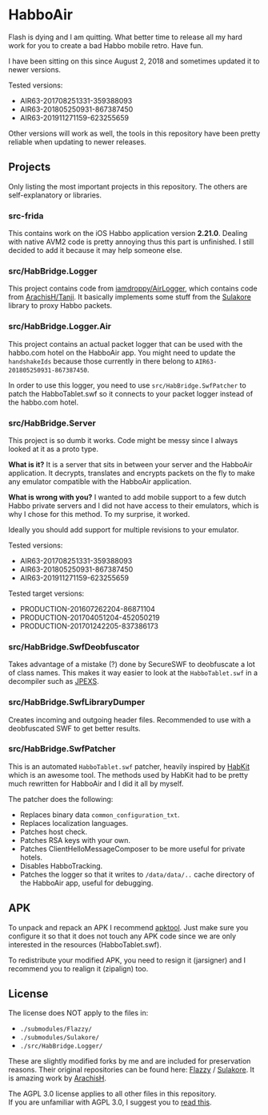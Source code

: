 # HabboAir

Flash is dying and I am quitting. What better time to release all my hard work for you to create a bad Habbo mobile retro. Have fun.

I have been sitting on this since August 2, 2018 and sometimes updated it to newer versions.

Tested versions:
- AIR63-201708251331-359388093
- AIR63-201805250931-867387450
- AIR63-201911271159-623255659

Other versions will work as well, the tools in this repository have been pretty reliable when updating to newer releases.

## Projects

Only listing the most important projects in this repository. The others are self-explanatory or libraries.

### src-frida

This contains work on the iOS Habbo application version **2.21.0**. Dealing with native AVM2 code is pretty annoying thus this part is unfinished. I still decided to add it because it may help someone else.

### src/HabBridge.Logger

This project contains code from [iamdroppy/AirLogger](https://github.com/iamdroppy/AirLogger), which contains code from [ArachisH/Tanji](https://github.com/ArachisH/Tanji). It basically implements some stuff from the [Sulakore](https://github.com/ArachisH/Sulakore) library to proxy Habbo packets.

### src/HabBridge.Logger.Air

This project contains an actual packet logger that can be used with the habbo.com hotel on the HabboAir app. You might need to update the `handshakeIds` because those currently in there belong to `AIR63-201805250931-867387450`.

In order to use this logger, you need to use `src/HabBridge.SwfPatcher` to patch the HabboTablet.swf so it connects to your packet logger instead of the habbo.com hotel.

### src/HabBridge.Server

This project is so dumb it works. Code might be messy since I always looked at it as a proto type.

**What is it?** It is a server that sits in between your server and the HabboAir application. It decrypts, translates and encrypts packets on the fly to make any emulator compatible with the HabboAir application.

**What is wrong with you?** I wanted to add mobile support to a few dutch Habbo private servers and I did not have access to their emulators, which is why I chose for this method. To my surprise, it worked.

Ideally you should add support for multiple revisions to your emulator.

Tested versions:
- AIR63-201708251331-359388093
- AIR63-201805250931-867387450
- AIR63-201911271159-623255659

Tested target versions:
- PRODUCTION-201607262204-86871104
- PRODUCTION-201704051204-452050219
- PRODUCTION-201701242205-837386173

### src/HabBridge.SwfDeobfuscator

Takes advantage of a mistake (?) done by SecureSWF to deobfuscate a lot of class names. This makes it way easier to look at the `HabboTablet.swf` in a decompiler such as [JPEXS](https://github.com/jindrapetrik/jpexs-decompiler).

### src/HabBridge.SwfLibraryDumper

Creates incoming and outgoing header files. Recommended to use with a deobfuscated SWF to get better results.

### src/HabBridge.SwfPatcher

This is an automated `HabboTablet.swf` patcher, heavily inspired by [HabKit](https://github.com/ArachisH/HabKit) which is an awesome tool. The methods used by HabKit had to be pretty much rewritten for HabboAir and I did it all by myself.

The patcher does the following:
- Replaces binary data `common_configuration_txt`.
- Replaces localization languages.
- Patches host check.
- Patches RSA keys with your own.
- Patches ClientHelloMessageComposer to be more useful for private hotels.
- Disables HabboTracking.
- Patches the logger so that it writes to `/data/data/..` cache directory of the HabboAir app, useful for debugging.

## APK

To unpack and repack an APK I recommend [apktool](https://ibotpeaches.github.io/Apktool/). Just make sure you configure it so that it does not touch any APK code since we are only interested in the resources (HabboTablet.swf). 

To redistribute your modified APK, you need to resign it (jarsigner) and I recommend you to realign it (zipalign) too.

## License

The license does NOT apply to the files in:
- `./submodules/Flazzy/`
- `./submodules/Sulakore/`
- `./src/HabBridge.Logger/`

These are slightly modified forks by me and are included for preservation reasons. Their original repositories can be found here: [Flazzy](https://github.com/ArachisH/Flazzy) / [Sulakore](https://github.com/ArachisH/Sulakore). It is amazing work by [ArachisH](https://github.com/ArachisH).

The AGPL 3.0 license applies to all other files in this repository.  
If you are unfamiliar with AGPL 3.0, I suggest you to [read this](https://choosealicense.com/licenses/agpl-3.0/#).